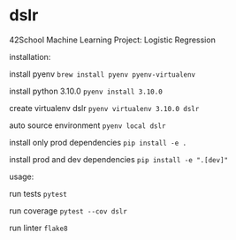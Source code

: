 # dslr
42School Machine Learning Project: Logistic Regression

installation:

install pyenv
    ```brew install pyenv pyenv-virtualenv```

install python 3.10.0
    ```pyenv install 3.10.0```

create virtualenv dslr
    ```pyenv virtualenv 3.10.0 dslr```

auto source environment
    ```pyenv local dslr```

install only prod dependencies
    ```pip install -e .```

install prod and dev dependencies
    ```pip install -e ".[dev]"```

usage:

run tests
    ```pytest```

run coverage
    ```pytest --cov dslr```

run linter
    ```flake8```
